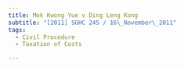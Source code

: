 ```yaml
---
title: Mok Kwong Yue v Ding Leng Kong 
subtitle: "[2011] SGHC 245 / 16\_November\_2011"
tags:
  - Civil Procedure
  - Taxation of Costs

---
```


